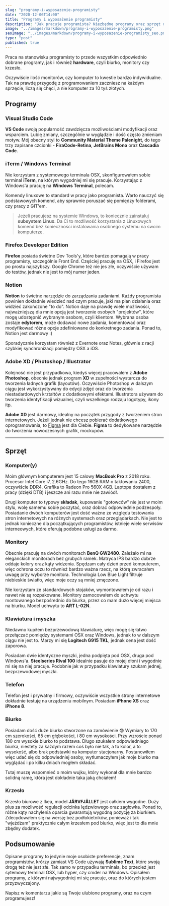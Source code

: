 ```yaml
---
slug: "programy-i-wyposazenie-programisty"
date: "2020-12-06T14:00"
title: "Programy i wyposażenie programisty"
description: "Jak pracuje programista? Niezbędne programy oraz sprzęt do tworzenia szybkich stron internetowych."
image: "../images/markdown/programy-i-wyposazenie-programisty.png"
seoImage: "../images/markdown/programy-i-wyposazenie-programisty_seo.png"
type: "post"
published: true
---
```


Praca na stanowisku programisty to przede wszystkim odpowiednio dobrane programy,
jak i również **hardware**, czyli biurko, monitory czy krzesło.

Oczywiście ilość monitorów, czy komputer to kwestie bardzo indywidualne.
Tak na prawdę przygodę z programowaniem zaczniesz na każdym sprzęcie, liczą
się chęci, a nie komputer za 10 tyś złotych.

## Programy

### Visual Studio Code
**VS Code** swoją popularność zawdzięcza możliwościami modyfikacji oraz wsparciem.
Lubię zmiany, szczególnie w wyglądzie i dość często zmieniam motyw. Mój obecny styl
to **Community Material Theme Palenight**, do tego trzy zapisane czcionki - **FiraCode-Retina**,
**JetBrains Mono** oraz **Cascadia Code**.

### iTerm / Windows Terminal
Nie korzystam z systemowego terminala OSX, skonfigurowałem sobie terminal **iTerm**,
na którym wygodniej mi się pracuje. Korzystając z Windows'a pracuję na **Windows Terminal**, polecam.

Komendy linuxowe to standard w pracy jako programista. Warto nauczyć się podstawowych
komend, aby sprawnie poruszać się pomiędzy folderami, czy pracy z GIT'em.

> Jeżeli pracujesz na systemie Windows, to koniecznie zainstaluj **subsystem Linux**. Da Ci to możliwość korzystania z Linuxowych komend bez konieczności instalowania osobnego systemu na swoim komputerze.

### Firefox Developer Edition
**Firefox** posiada świetne Dev Tools'y, które bardzo pomagają w pracy programisty, szczególnie Front End.
Częściej pracuję na OSX, i Firefox jest po prostu najszybszy. Google Chrome też nie jes złe, oczywiście używam do testów,
jednak nie jest to mój numer jeden.

### Notion
**Notion** to świetne narzędzie do zarządzania zadaniami. Każdy programista powinien dokładnie wiedzieć
nad czym pracuje, jaki ma plan działania oraz widzieć zakończone "to do".
Notion daje na prawdę wiele możliwości, najważniejszą dla mnie opcją jest tworzenie osobych "projektów",
które mogę udostępnić wybranym osobom, czyli klientom. Wybrana osoba zostaje **edytorem**, może dodawać nowe
zadania, komentować oraz modyfikować różne opcje zdefiniowane do konkretnego zadania.
Ponad to, Notion jest darmowy :)

Sporadycznie korzystam również z Evernote oraz Notes, głównie z racji szybkiej synchronizacji
pomiędzy OSX a iOS.

### Adobe XD / Photoshop / Illustrator
Kolejność nie jest przypadkowa, kiedyś więcej pracowałem z **Adobe Photoshop**, obecnie jednak
program **XD** w zupełności wystarcza do tworzenia ładnych grafik (layoutów).
Oczywiście Photoshop w dalszym ciągu jest wykorzystywany do edycji zdjęć oraz do tworzenia
niestadardowych krztałtów z dodatkowymi efektami. Illustratora używam do tworzenia
identyfikacji wizualnej, czyli wszelkiego rodzaju logotypy, ikony itp.

**Adobe XD** jest darmowy, idealny na początek przygody z tworzeniem stron internetowych.
Jeżeli jednak nie chcesz pobierać dodatkowego oprogramowania, to [Figma](https://figma.com) jest dla Ciebie.
**Figma** to dedykowane narzędzie do tworzenia nowoczesnych grafik, mockupów.

<hr class="hr">

## Sprzęt

### Komputer(y)

Moim głównym komputerem jest 15 calowy **MacBook Pro** z 2018 roku. Procesor Intel Core i7, 2.6GHz.
Do tego 16GB RAM o taktowaniu 2400, oczywiście DDR4. Grafika to Radeon Pro 560X 4GB.
Laptopa dostałem z pracy (dzięki DTB) i jeszcze ani razu mnie nie zawiódł.

Drugi komputer to typowy **składak**, kupowanie "gotowców" nie jest w moim stylu, wolę samemu sobie
poczytać, oraz dobrać odpowiednie podzespoły. Posiadanie dwóch komputerów jest dość ważne
ze względu testowania stron internetowych na różnych systemach oraz przeglądarkach.
Nie jest to jednak konieczne dla początkujących programistów, istnieje wiele serwisów interneowych,
które oferują podobne usługi za darmo.

### Monitory

Obecnie pracuję na dwóch monitorach **BenQ GW2480**. Zależało mi na eleganckich monitorach bez grubych ramek.
Matryca IPS bardzo dobrze oddaje kolory oraz kąty widzenia. Spędzam cały dzień przed komputerem,
więc ochrona oczu to również bardzo ważna rzecz, na którą zwracałem uwagę przy wyborze monitora.
Technologia Low Blue Light filtruje niebieskie światło, więc moje oczy są mniej zmęczone.

Nie korzystam ze standardowych stojaków, wymontowałem je od razu i nawet nie są rozpakowane.
Monitory zamocowałem do uchwytu montowanego bezpośrednio do biurka, przez co mam dużo więcej miejsca
na biurku. Model uchwytu to **ART L-02N**.

### Klawiatura i myszka

Niedawno kupiłem bezprzewodową klawiaturę, więc mogę się łatwo przełączać pomiędzy systemami OSX oraz Windows,
jednak to w dalszym ciągu nie jest to. Marzy mi się **Logitech G915 TKL**, jednak cena jest dość zaporowa.

Posiadam dwie identyczne myszki, jedna podpięta pod OSX, druga pod Windows'a.
**Steelseries Rival 100** idealnie pasuje do mojej dłoni i wygodnie mi się na niej pracuje.
Podobnie jak w przypadku klawiatury szukam jednej, bezprzewodowej myszki.

### Telefon
Telefon jest i prywatny i firmowy, oczywiście wszystkie strony internetowe dokładnie testuję
na urządzeniu mobilnym. Posiadam **iPhone XS** oraz **iPhone 8**.

### Biurko
Posiadam dość duże biurko stworzone na zamówienie 😎 Wymiary to 170 cm szerokości,
65 cm głębokości, i 80 cm wysokości. Przy wzroście ponad 180 cm wysokie biurko to podstawa.
Długo szukałem odpowiedniego biurka, niestety za każdym razem coś było nie tak, a to kolor, a to wysokość,
albo brak podstawki na komputer stacjonarny. Postanowiłem więc udać się do odpowiedniej osoby,
wytłumaczyłem jak moje biurko ma wyglądać i po kilku dniach mogłem składać.

Tutaj muszę wspomnieć o moim wujku, który wykonał dla mnie bardzo solidną ramę, która jest dokładnie
taka jaką chciałem!

### Krzesło
Krzesło biurowe z Ikea, model **JÄRVFJÄLLET** jest całkiem wygodne. Duży plus za możliwość
regulacji odcinka lędzwiowego oraz zagłowka. Ponad to, różne kąty nachylenia oparcia gwarantują
wygodną pozycję za biurkiem. Zdecydowałem się na wersję bez podłokietników, ponieważ i tak
"wjeżdżam" praktycznie całym krzesłem pod biurko, więc jest to dla mnie zbędny dodatek.

## Podsumowanie
Opisane programy to jedynie moje osobiste preferencje, znam programistów, krórzy zamiast VS Code używają
**Sublime Text**, które swoją drogą też nie jest złe.
Tak samo w przypadku terminala, bo przecież jest sytemowy terminal OSX, lub hyper, czy cmder na Windows.
Opisałem programy, z którymi najwygodniej mi się pracuje, oraz do których jestem przyzwyczajony.

Napisz w komentarzu jakie są Twoje ulubione programy, oraz na czym programujesz!
